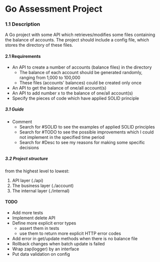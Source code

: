 # Go Assessment Project

### 1.1 Description
A Go project with some API which retrieves/modifies some files containing the balance of accounts. 
The project should include a config file, which stores the directory of these files. 

#### 2.1 Requirements
- An API to create a number of accounts (balance files) in the directory
    - The balance of each account should be generated randomly, ranging from 1,000 to 100,000
    - These files (accounts' balances) could be created only once
- An API to get the balance of one/all account(s)
- An API to add number x to the balance of one/all account(s)
- Specify the pieces of code which have applied SOLID principle

##### 3.1 Guide
- Comment
  - Search for #SOLID to see the examples of applied SOLID principles
  - Search for #TODO to see the possible improvements which I could not implement in the specified time period
  - Search for #Desc to see my reasons for making some specific decisions

##### 3.2 Project structure
from the highest level to lowest:
1. API layer (./api)
2. The business layer (./account)
3. The internal layer (./internal)
  
#### TODO
- Add more tests
- Implement delete API
- Define more explicit error types 
  - assert them in tests 
  - use them to return more explicit HTTP error codes
- Add error in get/update methods when there is no balance file
- Rollback changes when batch update is failed
- Wrap zap(logger) by an interface
- Put data validation on config